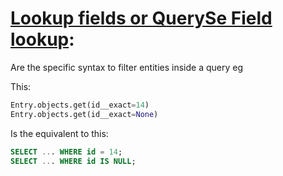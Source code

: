 # [Lookup fields or QuerySe Field lookup](https://docs.djangoproject.com/en/4.2/ref/models/querysets/#id4):

Are the specific syntax to filter entities inside a query eg


This:

```python
Entry.objects.get(id__exact=14)
Entry.objects.get(id__exact=None)
```

Is the equivalent to this: 


```SQL
SELECT ... WHERE id = 14;
SELECT ... WHERE id IS NULL;
```
